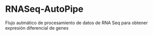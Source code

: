# RNASeq-AutoPipe
Flujo autmático de procesamiento de datos de RNA Seq para obtener expresión diferencial de genes
